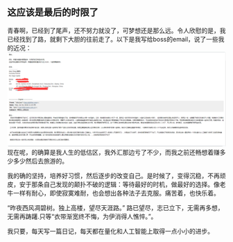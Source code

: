 ## 这应该是最后的时限了
青春啊，已经到了尾声，还不努力就没了，可梦想还是那么远。令人欣慰的是，我已经找到了路，就剩下大胆的往前走了。以下是我写给boss的email，说了一些我的近况：
<img src="./img/mail1.png" />
现在呢，的确算是我人生的低估区，我外汇那边亏了不少，而我之前还畅想着赚多少多少然后去旅游的。

我的确的坚持，培养好习惯，然后逐步的改变自己。是时候了，变得沉稳，不再顽皮，安于那条自己发现的颠扑不破的逻辑：等待最好的时机，做最好的选择。像老牛一样有耐心，即使寂寞难耐，也会想出各种法子去克服。痛苦着，也快乐着。

“昨夜西风凋碧树。独上高楼，望尽天涯路。” 路已望尽，志已立下，无需再多想，无需再踌躇.只等“衣带渐宽终不悔，为伊消得人憔悴。”。

我只要，每天写一篇日记，每天都在量化和人工智能上取得一点小小的进步。